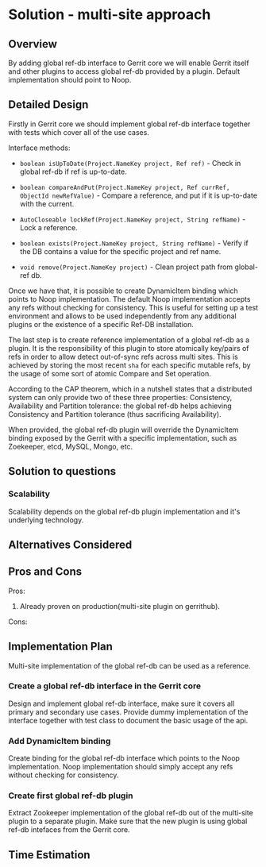 # Solution - multi-site approach

## <a id="overview"> Overview


By adding global ref-db interface to Gerrit core we will enable Gerrit itself
and other plugins to access global ref-db provided by a plugin.
Default implementation should point to Noop.

## <a id="detailed-design"> Detailed Design

Firstly in Gerrit core we should implement global ref-db interface together 
with tests which cover all of the use cases.

Interface methods:

* `boolean isUpToDate(Project.NameKey project, Ref ref)` - Check in global ref-db 
if ref is up-to-date.

* `boolean compareAndPut(Project.NameKey project, Ref currRef, ObjectId newRefValue)` -
Compare a reference, and put if it is up-to-date with the current.

* `AutoCloseable lockRef(Project.NameKey project, String refName)` - Lock a reference.

* `boolean exists(Project.NameKey project, String refName)` - Verify if the DB contains 
a value for the specific project and ref name.

* `void remove(Project.NameKey project)` - Clean project path from global-ref db.

Once we have that, it is possible to create DynamicItem binding which points to Noop
implementation. The default Noop implementation accepts any refs without checking
for consistency. This is useful for setting up a test environment and allows to
be used independently from any additional plugins or the existence of a specific
Ref-DB installation.

The last step is to create reference implementation of a global ref-db as a plugin.
It is the responsibility of this plugin to store atomically key/pairs of refs in
order to allow detect out-of-sync refs across multi sites. This is achieved by storing
the most recent `sha` for each specific mutable refs, by the usage of some sort of atomic
Compare and Set operation.

According to the CAP theorem, which in a nutshell states that a distributed system can
only provide two of these three properties: Consistency, Availability and Partition tolerance:
the global ref-db helps achieving Consistency and Partition tolerance (thus sacrificing Availability).

When provided, the global ref-db plugin will override the DynamicItem binding exposed by the Gerrit
with a specific implementation, such as Zoekeeper, etcd, MySQL, Mongo, etc. 

## <a id="solution-to-questions"> Solution to questions

### <a id="scalability"> Scalability

Scalability depends on the global ref-db plugin implementation and it's underlying technology.

## <a id="alternatives-considered"> Alternatives Considered

## <a id="pros-and-cons"> Pros and Cons

Pros:

1. Already proven on production(multi-site plugin on gerrithub).

Cons:

## <a id="implementation-plan"> Implementation Plan

Multi-site implementation of the global ref-db can be used as a reference.

### Create a global ref-db interface in the Gerrit core

Design and implement global ref-db interface, make sure it covers all primary 
and secondary use cases.
Provide dummy implementation of the interface together with test class to document 
the basic usage of the api.

### Add DynamicItem binding 

Create binding for the global ref-db interface which points to the Noop implementation.
Noop implementation should simply accept any refs without checking for consistency.

### Create first global ref-db plugin

Extract Zookeeper implementation of the global ref-db out of the multi-site plugin to
a separate plugin.
Make sure that the new plugin is using global ref-db intefaces from the Gerrit core.

## <a id="time-estimation"> Time Estimation

